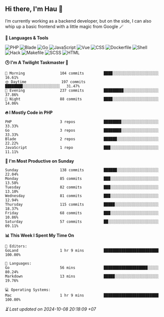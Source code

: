 ## Hi there, I'm Hau 👋
I’m currently working as a backend developer, but on the side, I can also whip up a basic frontend with a little magic from Google 🪄

<!--START_SECTION:readme-stats-->
**💬 Languages & Tools**

![PHP](https://img.shields.io/badge/PHP-65.23%25-4F5D95?&logo=PHP&labelColor=151b23)
![Blade](https://img.shields.io/badge/Blade-26.33%25-f7523f?&logo=Blade&labelColor=151b23)
![Go](https://img.shields.io/badge/Go-04.18%25-00ADD8?&logo=Go&labelColor=151b23)
![JavaScript](https://img.shields.io/badge/JavaScript-02.40%25-f1e05a?&logo=JavaScript&labelColor=151b23)
![Vue](https://img.shields.io/badge/Vue-01.21%25-41b883?&logo=Vue&labelColor=151b23)
![CSS](https://img.shields.io/badge/CSS-00.29%25-563d7c?&logo=CSS&labelColor=151b23)
![Dockerfile](https://img.shields.io/badge/Dockerfile-00.12%25-384d54?&logo=Dockerfile&labelColor=151b23)
![Shell](https://img.shields.io/badge/Shell-00.09%25-89e051?&logo=Shell&labelColor=151b23)
![Hack](https://img.shields.io/badge/Hack-00.07%25-878787?&logo=Hack&labelColor=151b23)
![Makefile](https://img.shields.io/badge/Makefile-00.04%25-427819?&logo=Makefile&labelColor=151b23)
![SCSS](https://img.shields.io/badge/SCSS-00.02%25-c6538c?&logo=SCSS&labelColor=151b23)
![HTML](https://img.shields.io/badge/HTML-00.02%25-e34c26?&logo=HTML&labelColor=151b23)


**🕒 I'm A Twilight Taskmaster 🌆**

```text
🌅 Morning                104 commits         ████░░░░░░░░░░░░░░░░░░░░░   16.61%
🌞 Daytime                197 commits         ████████░░░░░░░░░░░░░░░░░   31.47%
🌆 Evening                237 commits         █████████░░░░░░░░░░░░░░░░   37.86%
🌙 Night                  88 commits          ████░░░░░░░░░░░░░░░░░░░░░   14.06%
```

**🔥 I Mostly Code in PHP**

```text
PHP                      3 repos             ████████░░░░░░░░░░░░░░░░░   33.33%
Go                       3 repos             ████████░░░░░░░░░░░░░░░░░   33.33%
Blade                    2 repos             ██████░░░░░░░░░░░░░░░░░░░   22.22%
JavaScript               1 repo              ███░░░░░░░░░░░░░░░░░░░░░░   11.11%
```

**📅 I'm Most Productive on Sunday**

```text
Sunday                   138 commits         ██████░░░░░░░░░░░░░░░░░░░   22.04%
Monday                   85 commits          ███░░░░░░░░░░░░░░░░░░░░░░   13.58%
Tuesday                  82 commits          ███░░░░░░░░░░░░░░░░░░░░░░   13.10%
Wednesday                81 commits          ███░░░░░░░░░░░░░░░░░░░░░░   12.94%
Thursday                 115 commits         █████░░░░░░░░░░░░░░░░░░░░   18.37%
Friday                   68 commits          ███░░░░░░░░░░░░░░░░░░░░░░   10.86%
Saturday                 57 commits          ██░░░░░░░░░░░░░░░░░░░░░░░   09.11%
```

**📊 This Week I Spent My Time On**

```text
📝 Editors:
GoLand                   1 hr 9 mins         █████████████████████████   100.00%

💬 Languages:
Go                       56 mins             ████████████████████░░░░░   80.24%
Markdown                 13 mins             █████░░░░░░░░░░░░░░░░░░░░   19.76%

💻 Operating Systems:
Mac                      1 hr 9 mins         █████████████████████████   100.00%
```



*⏳ Last updated on 2024-10-08 20:18:09 +07*
<!--END_SECTION:readme-stats-->
